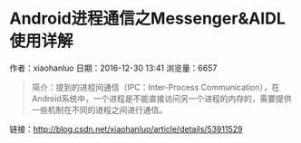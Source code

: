 # Android进程通信之Messenger&AIDL使用详解
作者：xiaohanluo
日期：2016-12-30 13:41
浏览量：6657
> 简介：提到的进程间通信（IPC：Inter-Process Communication），在Android系统中，一个进程是不能直接访问另一个进程的内存的，需要提供一些机制在不同的进程之间进行通信。

 链接：http://blog.csdn.net/xiaohanluo/article/details/53911529
